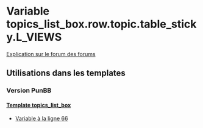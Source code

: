 # Variable topics_list_box.row.topic.table_sticky.L_VIEWS
[Explication sur le forum des forums](http://forum.forumactif.com/t294113-listing-des-variables#topics_list_box.row.topic.table_sticky.L_VIEWS)
## Utilisations dans les templates
### Version PunBB
#### [Template topics_list_box](punbb/topics_list_box.md)
* [Variable à la ligne 66](../punbb/topics_list_box.tpl#L66)